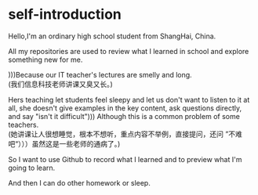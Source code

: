 # self-introduction
Hello,I'm an ordinary high school student from ShangHai, China.</br>

All my repositories are used to review what I learned in school and explore something new for me.</br>

)))Because our IT teacher's lectures are smelly and long.</br>
(我们信息科技老师讲课又臭又长。)</br>

Hers teaching let students feel sleepy and let us don't want to listen to it at all, she doesn't give examples in the key content, ask questions directly, and say "isn't it difficult"))) Although this is a common problem of some teachers.</br>
(她讲课让人很想睡觉，根本不想听，重点内容不举例，直接提问，还问 ”不难吧“）））虽然这是一些老师的通病了。)</br>

So I want to use Github to record what I learned and to preview what I'm going to learn.</br>

And then I can do other homework or sleep.
